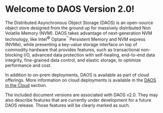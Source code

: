 # Welcome to DAOS Version 2.0!

The Distributed Asynchronous Object Storage (DAOS) is an open-source
object store designed from the ground up for massively distributed Non
Volatile Memory (NVM). DAOS takes advantage of next-generation NVM
technology, like Intel<sup>&copy;</sup> Optane<sup>&trade;</sup>
Persistent Memory and NVM express (NVMe),
while presenting a key-value storage interface on top of commodity
hardware that provides features, such as transactional non-blocking
I/O, advanced data protection with self-healing, end-to-end data
integrity, fine-grained data control, and elastic storage, to optimize
performance and cost.

In addition to on-prem deployments, DAOS is available as part of
cloud offerings. More information on cloud deployments is available
in the [DAOS in the Cloud](./cloud/) section.

The included document versions are associated with DAOS v2.0.
They may also describe features that are currently under development
for a future DAOS release. Those features will be clearly marked as such.
